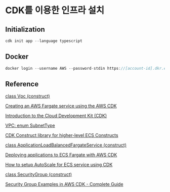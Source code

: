 # CDK를 이용한 인프라 설치

## Initialization

```java
cdk init app --language typescript
```

## Docker

```java
docker login --username AWS --password-stdin https://[account-id].dkr.ecr.ap-northeast-2.amazonaws.com
```

## Reference

[class Vpc (construct)](https://docs.aws.amazon.com/cdk/api/v2/docs/aws-cdk-lib.aws_ec2.Vpc.html)

[Creating an AWS Fargate service using the AWS CDK](https://docs.aws.amazon.com/cdk/v2/guide/ecs_example.html)

[Introduction to the Cloud Development Kit (CDK)](https://catalog.us-east-1.prod.workshops.aws/workshops/5962a836-b214-4fbf-9462-fedba7edcc9b/en-US)

[VPC: enum SubnetType](https://docs.aws.amazon.com/cdk/api/v2/docs/aws-cdk-lib.aws_ec2.SubnetType.html)

[CDK Construct library for higher-level ECS Constructs](https://docs.aws.amazon.com/cdk/api/v1/docs/aws-ecs-patterns-readme.html)

[class ApplicationLoadBalancedFargateService (construct)](https://docs.aws.amazon.com/cdk/api/v1/docs/@aws-cdk_aws-ecs-patterns.ApplicationLoadBalancedFargateService.html)

[Deploying applications to ECS Fargate with AWS CDK](https://www.gravitywell.co.uk/insights/deploying-applications-to-ecs-fargate-with-aws-cdk/)

[How to setup AutoScale for ECS service using CDK](https://medium.com/@alexander.sirenko/setup-autoscale-for-ecs-service-using-cdk-39f03cc3f046)

[class SecurityGroup (construct)](https://docs.aws.amazon.com/cdk/api/v2/docs/aws-cdk-lib.aws_ec2.SecurityGroup.html)

[Security Group Examples in AWS CDK - Complete Guide](https://bobbyhadz.com/blog/aws-cdk-security-group-example)